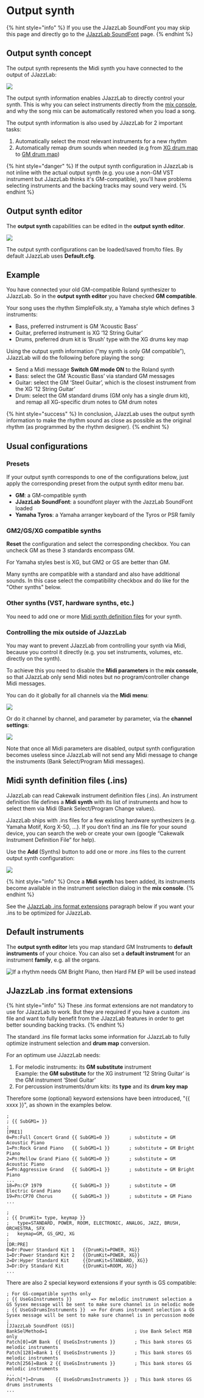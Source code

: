 # Output synth

{% hint style="info" %}
If you use the JJazzLab SoundFont you may skip this page and directly go to the [JJazzLab SoundFont](jjazzlab-soundfont/) page.&#x20;
{% endhint %}

## Output synth concept <a href="#output-synth-concept" id="output-synth-concept"></a>

The output synth represents the Midi synth you have connected to the output of JJazzLab:

![](../.gitbook/assets/OutputSynth-concept.png)

The output synth information enables JJazzLab to directly control your synth. This is why you can select instruments directly from the [mix console](../songs/song-editors/mix-console.md), and why the song mix can be automatically restored when you load a song.

The output synth information is also used by JJazzLab for 2 important tasks:

1. Automatically select the most relevant instruments for a new rhythm
2. Automatically remap drum sounds when needed (e.g from [XG drum map ](https://www.jjazzlab.com/images/doc/XG-DrumMap.png)to [GM drum map](https://en.wikipedia.org/wiki/File:GMStandardDrumMap.gif))

{% hint style="danger" %}
If the output synth configuration in JJazzLab is not inline with the actual output synth (e.g. you use a non-GM VST instrument but JJazzLab thinks it's GM-compatible), you'll have problems selecting instruments and the backing tracks may sound very weird.
{% endhint %}

## Output synth editor

The **output synth** capabilities can be edited in the **output synth editor**.&#x20;

![](../.gitbook/assets/outputsyntheditor.png)

The output synth configurations can be loaded/saved from/to files. By default JJazzLab uses **Default.cfg**.

## Example

You have connected your old GM-compatible Roland synthesizer to JJazzLab. So in the **output synth editor** you have checked **GM compatible**.

Your song uses the rhythm SimpleFolk.sty, a Yamaha style which defines 3 instruments:

* Bass, preferred instrument is GM ‘Acoustic Bass’
* Guitar, preferred instrument is XG ‘12 String Guitar’
* Drums, preferred drum kit is ‘Brush’ type with the XG drums key map

Using the output synth information (“my synth is only GM compatible”), JJazzLab will do the following before playing the song:

* Send a Midi message **Switch GM mode ON** to the Roland synth
* Bass: select the GM ‘Acoustic Bass’ via standard GM messages
* Guitar: select the GM ‘Steel Guitar’, which is the closest instrument from the XG ‘12 String Guitar’
* Drum: select the GM standard drums (GM only has a single drum kit), and remap all XG-specific drum notes to GM drum notes

{% hint style="success" %}
In conclusion, JJazzLab uses the output synth information to make the rhythm sound as close as possible as the original rhythm (as programmed by the rhythm designer).
{% endhint %}

## Usual configurations

### Presets

If your output synth corresponds to one of the configurations below, just apply the corresponding preset from the output synth editor menu bar.

* **GM**: a GM-compatible synth
* **JJazzLab SoundFont**: a soundfont player with the JazzLab SoundFont loaded
* **Yamaha Tyros**: a Yamaha arranger keyboard of the Tyros or PSR family

### GM2/GS/XG compatible synths

**Reset** the configuration and select the corresponding checkbox. You can uncheck GM as these 3 standards encompass GM.

For Yamaha styles best is XG, but GM2 or GS are better than GM.

Many synths are compatible with a standard and also have additional sounds. In this case select the compatibility checkbox and do like for the "Other synths" below.

### Other synths (VST, hardware synths, etc.)

You need to add one or more [Midi synth definition files](output-synth.md#midi-synth-definition-files-cakewalk-ins-format) for your synth.

### Controlling the mix outside of JJazzLab

You may want to prevent JJazzLab from controlling your synth via Midi, because you control it directly (e.g. you set instruments, volumes, etc. directly on the synth).

To achieve this you need to disable the **Midi parameters** in the **mix console**, so that JJazzLab only send Midi notes but no program/controller change Midi messages.

You can do it globally for all channels via the **Midi menu**:&#x20;

![](../.gitbook/assets/2021-01-06-22\_02\_58-jjazzlab.png)

Or do it channel by channel, and parameter by parameter, via the **channel settings**:

![](../.gitbook/assets/channelsettings.png)

Note that once all Midi parameters are disabled, output synth configuration becomes useless since JJazzLab will not send any Midi message to change the instruments (Bank Select/Program Midi messages).

## Midi synth definition files (.ins) <a href="#midi-synth-definition-files-cakewalk-ins-format" id="midi-synth-definition-files-cakewalk-ins-format"></a>

JJazzLab can read Cakewalk instrument definition files (.ins). An instrument definition file defines a **Midi synth** with its list of instruments and how to select them via Midi (Bank Select/Program Change values).

JJazzLab ships with .ins files for a few existing hardware synthesizers (e.g. Yamaha Motif, Korg X-50, …). If you don’t find an .ins file for your sound device, you can search the web or create your own (google “Cakewalk Instrument Definition File” for help).

Use the **Add** (Synths) button to add one or more .ins files to the current output synth configuration:&#x20;

![](../.gitbook/assets/outputsynth-addsynth.png)

{% hint style="info" %}
Once a **Midi synth** has been added, its instruments become available in the instrument selection dialog in the **mix console**.
{% endhint %}

See the [JJazzLab .ins format extensions](output-synth.md#jjazzlab-ins-format-extensions) paragraph below if you want your .ins to be optimized for JJazzLab.

## Default instruments <a href="#default-instruments" id="default-instruments"></a>

The **output synth editor** lets you map standard GM Instruments to **default instruments** of your choice. You can also set a **default instrument** for an instrument **family**, e.g. all the organs.

![If a rhythm needs GM Bright Piano, then Hard FM EP will be used instead](../.gitbook/assets/outputsynth-defaultinstruments.png)

## JJazzLab .ins format extensions <a href="#jjazzlab-ins-format-extensions" id="jjazzlab-ins-format-extensions"></a>

{% hint style="info" %}
These .ins format extensions are not mandatory to use for JJazzLab to work. But they are required if you have a custom .ins file and want to fully benefit from the JJazzLab features in order to get better sounding backing tracks.
{% endhint %}

The standard .ins file format lacks some information for JJazzLab to fully optimize instrument selection and **drum map** conversion.

For an optimum use JJazzLab needs:

1. For melodic instruments: its **GM substitute** instrument\
   &#x20;Example: the **GM substitute** for the XG instrument ‘12 String Guitar’ is the GM instrument ‘Steel Guitar’
2. For percussion instruments/drum kits: its **type** and its **drum key map**

Therefore some (optional) keyword extensions have been introduced, "\{{ xxxx \}}", as shown in the examples below.

```
;
; {{ SubGM1= }}
;
[PRE1]
0=Pn:Full Concert Grand {{ SubGM1=0 }}       ; substitute = GM Acoustic Piano
1=Pn:Rock Grand Piano   {{ SubGM1=1 }}       ; substitute = GM Bright Piano 
2=Pn:Mellow Grand Piano {{ SubGM1=0 }}       ; substitute = GM Acoustic Piano
5=Pn:Aggressive Grand   {{ SubGM1=1 }}       ; substitute = GM Bright Piano
...
18=Pn:CP 1979           {{ SubGM1=3 }}       ; substitute = GM Electric Grand Piano
19=Pn:CP70 Chorus       {{ SubGM1=3 }}       ; substitute = GM Piano
...
```

```
;
; {{ DrumKit= type, keymap }}
;   type=STANDARD, POWER, ROOM, ELECTRONIC, ANALOG, JAZZ, BRUSH, ORCHESTRA, SFX
;   keymap=GM, GS_GM2, XG
;
[DR:PRE]
0=Dr:Power Standard Kit 1   {{DrumKit=POWER, XG}} 
1=Dr:Power Standard Kit 2   {{DrumKit=POWER, XG}} 
2=Dr:Hyper Standard Kit     {{DrumKit=STANDARD, XG}} 
3=Dr:Dry Standard Kit       {{DrumKit=ROOM, XG}} 
...
```

There are also 2 special keyword extensions if your synth is GS compatible:

```
; For GS-compatible synths only
; {{ UseGsInstruments }}       => For melodic instrument selection a GS Sysex message will be sent to make sure channel is in melodic mode
; {{ UseGsDrumsInstruments }}  => For drums instrument selection a GS Sysex message will be sent to make sure channel is in percussion mode
;
[JJazzLab SoundFont (GS)]
BankSelMethod=1                                ; Use Bank Select MSB only
Patch[0]=GM Bank  {{ UseGsInstruments }}       ; This bank stores GS melodic instruments
Patch[128]=Bank 1 {{ UseGsInstruments }}       ; This bank stores GS melodic instruments 
Patch[256]=Bank 2 {{ UseGsInstruments }}       ; This bank stores GS melodic instruments
...
Patch[*]=Drums    {{ UseGsDrumsInstruments }}  ; This bank stores GS drums instruments
...
```

